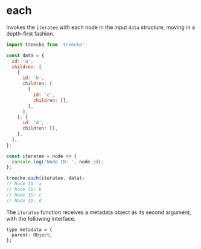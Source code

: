 # each

Invokes the `iteratee` with each node in the input `data` structure, moving in a depth-first fashion.

```javascript
import treecko from 'treecko';

const data = {
  id: 'a',
  children: [
    {
      id: 'b',
      children: [
        {
          id: 'c',
          children: [],
        },
      ],
    }, {
      id: 'd',
      children: [],
    },
  ],
};

const iteratee = node => {
  console.log('Node ID: ', node.id);
};

treecko.each(iteratee, data);
// Node ID: a
// Node ID: b
// Node ID: c
// Node ID: d
```

The `iteratee` function receives a metadata object as its second argument, with the following interface.

```
type metadata = {
  parent: Object;
};
```
